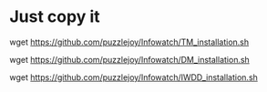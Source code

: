 # Just copy it 

wget https://github.com/puzzlejoy/Infowatch/TM_installation.sh

wget https://github.com/puzzlejoy/Infowatch/DM_installation.sh 

wget https://github.com/puzzlejoy/Infowatch/IWDD_installation.sh
